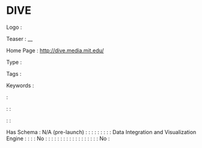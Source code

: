 # DIVE

Logo
: ![]()

Teaser
: __

Home Page
: http://dive.media.mit.edu/

Type
: 

Tags
: 

Keywords
: 

: 


: 
: 

: 
: 

Has Schema
: N/A (pre-launch)
: 
: 
: 
: 
: 
: 
: 
: 
: Data Integration and Visualization Engine
: 
: 
: 
: No
: 
: 
: 
: 
: 
: 
: 
: 
: 
: 
: 
: 
: 
: 
: 
: 
: 
: No
: 
